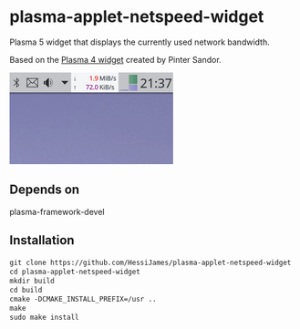 # plasma-applet-netspeed-widget
Plasma 5 widget that displays the currently used network bandwidth.

Based on the [Plasma 4 widget](http://kde-apps.org/content/show.php/netspeed-plasmoid?content=140504) created by Pinter Sandor.

![Screen shot of plasma-applet-netspeed-widget](netspeed-widget.png)

## Depends on
plasma-framework-devel

## Installation
```
git clone https://github.com/HessiJames/plasma-applet-netspeed-widget
cd plasma-applet-netspeed-widget
mkdir build
cd build
cmake -DCMAKE_INSTALL_PREFIX=/usr ..
make
sudo make install
```
